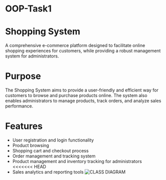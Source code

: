 # OOP-Task1


# Shopping System

A comprehensive e-commerce platform designed to facilitate online shopping experiences for customers, while providing a robust management system for administrators.

# Purpose
The Shopping System aims to provide a user-friendly and efficient way for customers to browse and purchase products online. The system also enables administrators to manage products, track orders, and analyze sales performance.

# Features
- User registration and login functionality
- Product browsing 
- Shopping cart and checkout process
- Order management and tracking system
- Product management and inventory tracking for administrators
<<<<<<< HEAD
- Sales analytics and reporting tools
![CLASS DIAGRAM](./CLASS.png)

